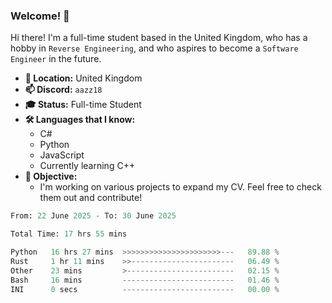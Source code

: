 ### Welcome! 👋

Hi there! I'm a full-time student based in the United Kingdom, who has a hobby in `Reverse Engineering`, and who aspires to become a `Software Engineer` in the future.

- **📍 Location:** United Kingdom
- **📫 Discord:** `aazz18`
- **🎓 Status:** Full-time Student
- **🛠️ Languages that I know:**
  - C#
  - Python
  - JavaScript
  - Currently learning C++
- **🎯 Objective:** 
  - I'm working on various projects to expand my CV. Feel free to check them out and contribute!


<!--START_SECTION:waka-->

```python
From: 22 June 2025 - To: 30 June 2025

Total Time: 17 hrs 55 mins

Python   16 hrs 27 mins  >>>>>>>>>>>>>>>>>>>>>>---   89.88 %
Rust     1 hr 11 mins    >>-----------------------   06.49 %
Other    23 mins         >------------------------   02.15 %
Bash     16 mins         -------------------------   01.46 %
INI      0 secs          -------------------------   00.00 %
```

<!--END_SECTION:waka-->
